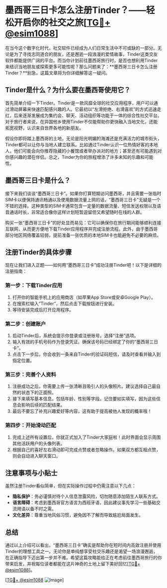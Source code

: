 # 墨西哥三日卡怎么注册Tinder？——轻松开启你的社交之旅[[TG💪+ @esim1088](https://t.me/s/esim1088)]

在当今这个数字化时代，社交软件已经成为人们日常生活中不可或缺的一部分。无论是为了寻找志同道合的朋友，还是邂逅一段浪漫的爱情故事，Tinder这类交友软件都能提供广阔的平台。而当你计划前往墨西哥旅行时，是否也想利用Tinder来结识当地朋友或探索更多可能性呢？那么问题来了：**墨西哥三日卡怎么注册Tinder？**别急，这篇文章将为你详细解答这一疑问。

## Tinder是什么？为什么要在墨西哥使用它？

首先简单介绍一下Tinder。Tinder是一款风靡全球的社交应用程序，用户可以通过滑动屏幕来快速匹配感兴趣的人。它最初以“左滑拒绝、右滑喜欢”的方式迅速走红，后来逐渐发展成为集约会、聊天、活动组织等功能于一体的综合性社交平台。对于旅行者来说，在异国他乡使用Tinder不仅能帮助你更快融入当地文化，还能拓宽视野，认识来自世界各地的新朋友。

假设你即将踏上墨西哥的土地，无论是阳光明媚的海滩还是充满活力的城市街头，Tinder都可以让你与当地人建立联系。比如通过Tinder认识一位热情好客的本地人，他们可能会向你推荐隐藏的小餐馆或者举办派对的地方；甚至还有可能遇到对你感兴趣的潜在伴侣。总之，Tinder为你的旅程增添了许多未知的乐趣和可能性。

## 墨西哥三日卡是什么？

接下来我们谈谈“墨西哥三日卡”。如果你打算短期访问墨西哥，并且需要一张临时SIM卡以便保持通讯畅通以及使用数据流量上网的话，“墨西哥三日卡”无疑是一个不错的选择。这种类型的SIM卡通常包含一定量的数据流量、短信发送权限以及语音通话时长，非常适合像你这样计划短暂逗留但又希望随时在线的人群。

购买一张“墨西哥三日卡”的好处显而易见：它可以确保你在旅行期间能够顺利连接互联网，从而更方便地下载Tinder应用程序并完成注册流程。此外，由于墨西哥部分地区网络覆盖较弱，提前准备一张优质的本地SIM卡也能避免不必要的麻烦。

## 注册Tinder的具体步骤

现在让我们进入正题——如何用“墨西哥三日卡”成功注册Tinder吧！以下是详细的注册指南：

### 第一步：下载Tinder应用
1. 打开你的智能手机上的应用商店（如苹果App Store或安卓Google Play）。
2. 在搜索栏输入“Tinder”，然后点击下载按钮进行安装。
3. 等待安装完成后打开应用程序。

### 第二步：创建账户
1. 启动Tinder后，系统会提示你登录或注册账号。选择“注册”选项。
2. 输入有效的手机号码作为登录凭证。确保该号码已经绑定了你的“墨西哥三日卡”。
3. 点击下一步后，你会收到一条来自Tinder的验证码短信，请及时查看并输入到指定位置。

### 第三步：完善个人资料
1. 注册成功之后，你需要上传一张清晰且吸引人的头像照片。建议选择自己最自然的状态下的正面照。
2. 接下来填写基本信息，包括年龄、性别等字段。记住要如实填写，因为这些信息会影响后续的匹配结果。
3. 最后不要忘了补充兴趣爱好等内容，这有助于提高被他人发现的概率哦！

### 第四步：开始滑动匹配
1. 完成上述所有设置后，你就正式加入了Tinder大家庭啦！此时界面会显示周围其他活跃用户的头像列表。
2. 根据自己的喜好左右滑动即可完成点赞或者忽略操作。如果双方都互相点赞，则会自动进入聊天窗口。

## 注意事项与小贴士

虽然注册Tinder看似简单，但在实际操作过程中仍需注意以下几点：
- **隐私保护**：务必谨慎对待个人信息泄露风险，切勿随意添加陌生人联系方式。
- **语言障碍**：考虑到墨西哥官方语言为西班牙语，因此建议事先学习一些基础交流用语以备不时之需。
- **文化差异**：尊重当地风俗习惯，避免因不了解而导致尴尬局面发生。

## 总结

通过以上介绍可以看出，“墨西哥三日卡”确实是帮助你在短时间内高效注册并使用Tinder的理想工具之一。无论你是单纯想享受社交乐趣还是渴望一场浪漫邂逅，在正确指导下迈出第一步并不难。希望这篇攻略能给正在考虑前往墨西哥旅行的你带来启发，并祝每位读者都能在这片神奇的土地上留下美好回忆[[TG💪+ @esim1088](https://t.me/s/esim1088)]。

[[TG💪+ @esim1088](https://t.me/s/esim1088) ![Image](https://i.postimg.cc/4NQfJmqS/Snipaste-2025-05-13-00-14-12.png)]